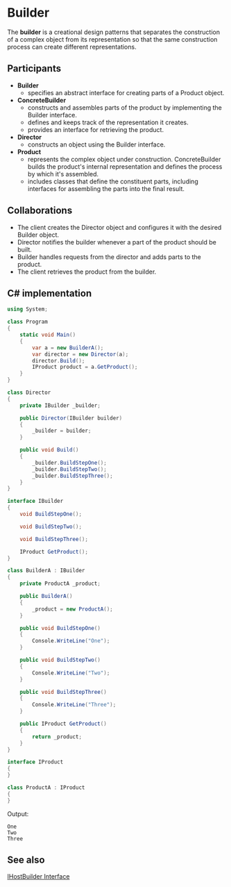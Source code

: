 # Builder

The **builder** is a creational design patterns that separates the construction of a complex object from its representation so that the same construction process can create different representations.

## Participants

* **Builder**
  * specifies an abstract interface for creating parts of a Product
object.
* **ConcreteBuilder**
  * constructs and assembles parts of the product by implementing the
Builder interface.
  * defines and keeps track of the representation it creates.
  * provides an interface for retrieving the product.
* **Director**
  * constructs an object using the Builder interface.
* **Product**
  * represents the complex object under construction. ConcreteBuilder
builds the product's internal representation and defines the process
by which it's assembled.
  * includes classes that define the constituent parts, including
interfaces for assembling the parts into the final result.

## Collaborations

* The client creates the Director object and configures it with the desired
Builder object.
* Director notifies the builder whenever a part of the product should be built.
* Builder handles requests from the director and adds parts to the product.
* The client retrieves the product from the builder.

## C# implementation

```csharp
using System;

class Program
{
    static void Main()
    {
        var a = new BuilderA();
        var director = new Director(a);
        director.Build();
        IProduct product = a.GetProduct();
    }
}

class Director
{
    private IBuilder _builder;

    public Director(IBuilder builder)
    {
        _builder = builder;
    }

    public void Build()
    {
        _builder.BuildStepOne();
        _builder.BuildStepTwo();
        _builder.BuildStepThree();
    }
}

interface IBuilder
{
    void BuildStepOne();

    void BuildStepTwo();

    void BuildStepThree();

    IProduct GetProduct();
}

class BuilderA : IBuilder
{
    private ProductA _product;

    public BuilderA()
    {
        _product = new ProductA();
    }

    public void BuildStepOne()
    {
        Console.WriteLine("One");
    }

    public void BuildStepTwo()
    {
        Console.WriteLine("Two");
    }

    public void BuildStepThree()
    {
        Console.WriteLine("Three");
    }

    public IProduct GetProduct()
    {
        return _product;
    }
}

interface IProduct
{
}

class ProductA : IProduct
{
}
```

Output:

```console
One
Two
Three
```

## See also

[IHostBuilder Interface](https://docs.microsoft.com/en-us/dotnet/api/microsoft.extensions.hosting.ihostbuilder)
